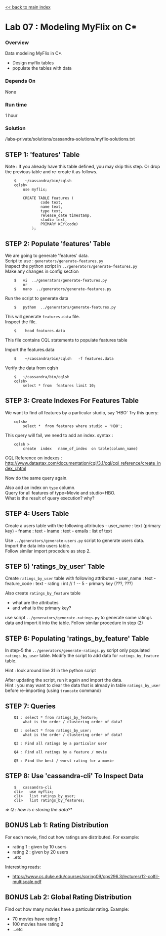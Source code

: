 <link rel='stylesheet' href='../assets/css/main.css'/>

[<< back to main index](../README.md) 

Lab 07 : Modeling MyFlix on C*
====================

### Overview
Data modeling MyFlix in C*.
- Design myflix tables
- populate the tables with data

### Depends On 
None

### Run time
1 hour

### Solution
/labs-private/solutions/cassandra-solutions/myflix-solutions.txt

## STEP 1:  'features' Table
Note : If you already have this table defined, you may skip this step.
Or drop the previous table and re-create it as follows.
```
    $    ~/cassandra/bin/cqlsh
    cqlsh>
        use myflix;

        CREATE TABLE features (
                code text,
                name text,
                type text,
                release_date timestamp,
                studio text,
                PRIMARY KEY(code)
            );
```

## STEP 2: Populate 'features' Table
We are going to generate 'features' data.  
Script to use :  `generators/generate-features.py`  
Inspect the python script in `../generators/generate-features.py`  
Make any changes in config section
```
    $   vi  ../generators/generate-features.py
        or
    $   nano  ../generators/generate-features.py
```

Run the script to generate data
```
    $   python  ../generators/generate-features.py
```

This will generate  `features.data` file.  
Inspect the file.  
```
    $    head features.data
```
This file contains CQL statements to populate features table

Import the features.data
```
    $    ~/cassandra/bin/cqlsh   -f features.data
```

Verify the data from cqlsh
```
    $   ~/cassandra/bin/cqlsh
    cqlsh> 
        select * from  features limit 10;
```

## STEP 3:  Create Indexes For Features Table
We want to find all features by a particular studio, say 'HBO'
Try this query:
```
    cqlsh>   
        select *  from features where studio = 'HBO';
```

This query will fail,  we need to add an index.
syntax :
```
    cqlsh > 
        create  index   name_of_index  on table(column_name)
```

CQL Reference on indexes : http://www.datastax.com/documentation/cql/3.1/cql/cql_reference/create_index_r.html

Now do the same query again.

Also add an index on `type` column.  
Query for all features of type=Movie and studio=HBO.   
What is the result of query execution?  why?


## STEP 4: Users Table
Create a users table with the following attributes
    - user_name  : text  (primary key)
    - fname : text
    - lname : text
    - emails : list of text

Use  `../generators/generate-users.py`  script to generate users data.  
Import the data into users table.   
Follow similar import procedure as step 2.


## STEP 5) 'ratings_by_user' Table
Create `ratings_by_user` table with following attributes
    - user_name : text
    - feature_code : text
    - rating : int  // 1 -- 5
    - primary key (???,  ???)

Also create `ratings_by_feature` table
- what are the attributes
- and what is the primary key?


use script `../generators/generate-ratings.py`  to generate some ratings data and import it into the table.
Follow similar procedure in step (2)


## STEP 6: Populating  'ratings_by_feature' Table
In step-5 the `../generators/generate-ratings.py` script only populated `ratings_by_user` table.  Modify the script to add data for `ratings_by_feature` table.

Hint : look around line 31 in the python script

After updating the script, run it again and import the data.  
Hint : you may want to clear the data that is already in table `ratings_by_user` before re-importing  (using `truncate` command)


## STEP 7: Queries
```
    Q1 : select * from ratings_by_feature;
        what is the order / clustering order of data?

    Q2 : select * from ratings_by_user;
        what is the order / clustering order of data?

    Q3 : Find all ratings by a particular user

    Q4 : Find all ratings by a feature / movie

    Q5 : Find the best / worst rating for a movie
```

## STEP 8: Use 'cassandra-cli' To Inspect Data
```
    $   cassandra-cli
    cli>   use myflix;
    cli>   list ratings_by_user;
    cli>   list ratings_by_features;
```

**=> Q : how is c* storing the data?** 


## BONUS Lab 1:  Rating Distribution
For each movie, find out how ratings are distributed.
For example:
- rating 1 : given by 10 users
- rating 2 : given by 20 users
- ..etc

Interesting reads:
- https://www.cs.duke.edu/courses/spring09/cps296.3/lectures/12-colfil-multiscale.pdf


## BONUS Lab 2: Global Rating Distribution
Find out how many movies have a particular rating.
Example:
- 70 movies have rating 1
- 100 movies have rating 2
- ...etc